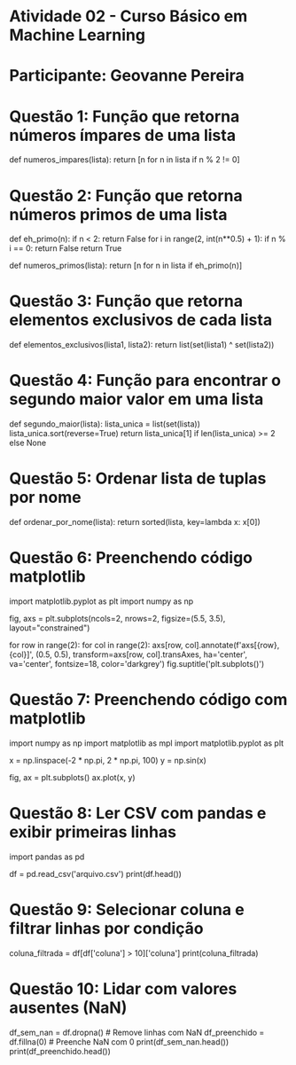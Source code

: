 # Atividade 02 - Curso Básico em Machine Learning
# Participante: Geovanne Pereira

# Questão 1: Função que retorna números ímpares de uma lista
def numeros_impares(lista):
    return [n for n in lista if n % 2 != 0]

# Questão 2: Função que retorna números primos de uma lista
def eh_primo(n):
    if n < 2:
        return False
    for i in range(2, int(n**0.5) + 1):
        if n % i == 0:
            return False
    return True

def numeros_primos(lista):
    return [n for n in lista if eh_primo(n)]

# Questão 3: Função que retorna elementos exclusivos de cada lista
def elementos_exclusivos(lista1, lista2):
    return list(set(lista1) ^ set(lista2))

# Questão 4: Função para encontrar o segundo maior valor em uma lista
def segundo_maior(lista):
    lista_unica = list(set(lista))
    lista_unica.sort(reverse=True)
    return lista_unica[1] if len(lista_unica) >= 2 else None

# Questão 5: Ordenar lista de tuplas por nome
def ordenar_por_nome(lista):
    return sorted(lista, key=lambda x: x[0])

# Questão 6: Preenchendo código matplotlib
import matplotlib.pyplot as plt
import numpy as np

fig, axs = plt.subplots(ncols=2, nrows=2, figsize=(5.5, 3.5), layout="constrained")

for row in range(2):
    for col in range(2):
        axs[row, col].annotate(f'axs[{row}, {col}]', (0.5, 0.5),
                               transform=axs[row, col].transAxes,
                               ha='center', va='center', fontsize=18,
                               color='darkgrey')
fig.suptitle('plt.subplots()')

# Questão 7: Preenchendo código com matplotlib
import numpy as np
import matplotlib as mpl
import matplotlib.pyplot as plt

x = np.linspace(-2 * np.pi, 2 * np.pi, 100)
y = np.sin(x)

fig, ax = plt.subplots()
ax.plot(x, y)

# Questão 8: Ler CSV com pandas e exibir primeiras linhas
import pandas as pd

df = pd.read_csv('arquivo.csv')
print(df.head())

# Questão 9: Selecionar coluna e filtrar linhas por condição
coluna_filtrada = df[df['coluna'] > 10]['coluna']
print(coluna_filtrada)

# Questão 10: Lidar com valores ausentes (NaN)
df_sem_nan = df.dropna()  # Remove linhas com NaN
df_preenchido = df.fillna(0)  # Preenche NaN com 0
print(df_sem_nan.head())
print(df_preenchido.head())

